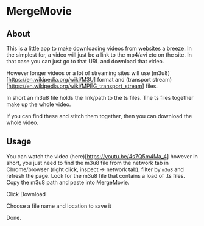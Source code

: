 # MergeMovie

## About

This is a little app to make downloading videos from websites a breeze. In the simplest for, a video will just be a link to the mp4/avi etc on the site. In that case you can just go to that URL and download that video.

However longer videos or a lot of streaming sites will use (m3u8)[https://en.wikipedia.org/wiki/M3U] format and (transport stream)[https://en.wikipedia.org/wiki/MPEG_transport_stream] files. 

In short an m3u8 file holds the link/path to the ts files. The ts files together make up the whole video.

If you can find these and stitch them together, then you can download the whole video.

## Usage

You can watch the video (here)[https://youtu.be/4s7Q5m4Ma_4] however in short, you just need to find the m3u8 file from the network tab in Chrome/browser (right click, inspect -> network tab), filter by `m3u8` and refresh the page. Look for the m3u8 file that contains a load of .ts files. Copy the m3u8 path and paste into MergeMovie.

Click Download

Choose a file name and location to save it

Done.

